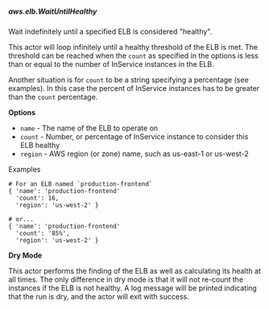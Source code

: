 ##### aws.elb.WaitUntilHealthy

Wait indefinitely until a specified ELB is considered "healthy".

This actor will loop infinitely until a healthy threshold of the ELB is met.
The threshold can be reached when the `count` as specified in the options is
less than or equal to the number of InService instances in the ELB.

Another situation is for `count` to be a string specifying a percentage (see
examples). In this case the percent of InService instances has to be greater
than the `count` percentage.

**Options**

  * `name` - The name of the ELB to operate on
  * `count` - Number, or percentage of InService instance to consider
              this ELB healthy
  * `region` - AWS region (or zone) name, such as us-east-1 or us-west-2

Examples

    # For an ELB named `production-frontend`
    { 'name': 'production-frontend'
      'count': 16,
      'region': 'us-west-2' }

    # or...
    { 'name': 'production-frontend'
      'count': '85%',
      'region': 'us-west-2' }

**Dry Mode**

This actor performs the finding of the ELB as well as calculating its health
at all times. The only difference in dry mode is that it will not re-count
the instances if the ELB is not healthy. A log message will be printed
indicating that the run is dry, and the actor will exit with success.
